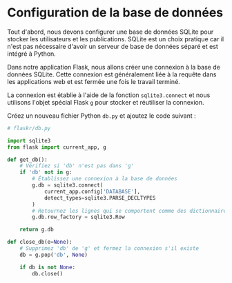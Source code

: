 # Configuration de la base de données

Tout d'abord, nous devons configurer une base de données SQLite pour stocker les utilisateurs et les publications. SQLite est un choix pratique car il n'est pas nécessaire d'avoir un serveur de base de données séparé et est intégré à Python.

Dans notre application Flask, nous allons créer une connexion à la base de données SQLite. Cette connexion est généralement liée à la requête dans les applications web et est fermée une fois le travail terminé.

La connexion est établie à l'aide de la fonction `sqlite3.connect` et nous utilisons l'objet spécial Flask `g` pour stocker et réutiliser la connexion.

Créez un nouveau fichier Python `db.py` et ajoutez le code suivant :

```python
# flaskr/db.py

import sqlite3
from flask import current_app, g

def get_db():
    # Vérifiez si 'db' n'est pas dans 'g'
    if 'db' not in g:
        # Établissez une connexion à la base de données
        g.db = sqlite3.connect(
            current_app.config['DATABASE'],
            detect_types=sqlite3.PARSE_DECLTYPES
        )
        # Retournez les lignes qui se comportent comme des dictionnaires
        g.db.row_factory = sqlite3.Row

    return g.db

def close_db(e=None):
    # Supprimez 'db' de 'g' et fermez la connexion s'il existe
    db = g.pop('db', None)

    if db is not None:
        db.close()
```
